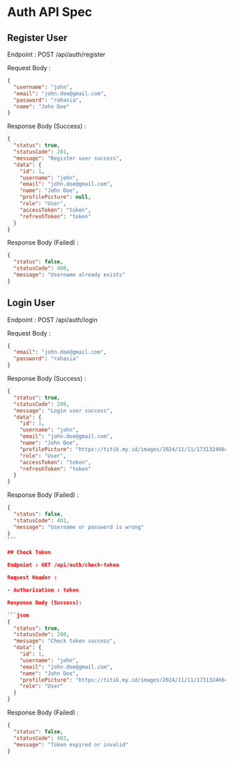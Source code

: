 # Auth API Spec

## Register User

Endpoint : POST /api/auth/register

Request Body :

```json
{
  "username": "john",
  "email": "john.doe@gmail.com",
  "password": "rahasia",
  "name": "John Doe"
}
```

Response Body (Success) :

```json
{
  "status": true,
  "statusCode": 201,
  "message": "Register user success",
  "data": {
    "id": 1,
    "username": "john",
    "email": "john.doe@gmail.com",
    "name": "John Doe",
    "profilePicture": null,
    "role": "User",
    "accessToken": "token",
    "refreshToken": "token"
  }
}
```

Response Body (Failed) :

```json
{
  "status": false,
  "statusCode": 400,
  "message": "Username already exists"
}
```

## Login User

Endpoint : POST /api/auth/login

Request Body :

```json
{
  "email": "john.doe@gmail.com",
  "password": "rahasia"
}
```

Response Body (Success) :

```json
{
  "status": true,
  "statusCode": 200,
  "message": "Login user success",
  "data": {
    "id": 1,
    "username": "john",
    "email": "john.doe@gmail.com",
    "name": "John Doe",
    "profilePicture": "https://titik.my.id/images/2024/11/11/1731324664026.jpg",
    "role": "User",
    "accessToken": "token",
    "refreshToken": "token"
  }
}
```

Response Body (Failed) :

````json
{
  "status": false,
  "statusCode": 401,
  "message": "Username or password is wrong"
}
```

## Check Token

Endpoint : GET /api/auth/check-token

Request Header :

- Authorization : token

Response Body (Success):

```json
{
  "status": true,
  "statusCode": 200,
  "message": "Check token success",
  "data": {
    "id": 1,
    "username": "john",
    "email": "john.doe@gmail.com",
    "name": "John Doe",
    "profilePicture": "https://titik.my.id/images/2024/11/11/1731324664026.jpg",
    "role": "User"
  }
}
````

Response Body (Failed) :

```json
{
  "status": false,
  "statusCode": 403,
  "message": "Token expired or invalid"
}
```
